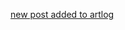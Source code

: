 <a href="http://artlog.icefairy.net/2022/11/01/frostbite-mine.html" target="_blank">new post added to artlog</a>
